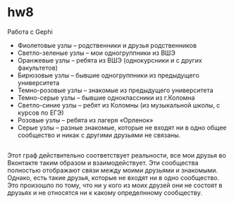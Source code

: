 # hw8
Работа с Gephi
* Фиолетовые узлы – родственники и друзья родственников
*	Светло-зеленые узлы – мои одногруппники из ВШЭ
*	Оранжевые узлы – ребята из ВШЭ (однокурсники и с других факультетов) 
*	Бирюзовые узлы – бывшие одногруппники из предыдущего университета 
*	Темно-розовые узлы – знакомые из предыдущего университета 
*	Темно-серые узлы – бывшие одноклассники из г.Коломна 
*	Светло-синие узлы – ребят из Коломны (из музыкальной школы, с курсов по ЕГЭ)
*	Розовые узлы – ребята из лагеря «Орленок» 
*	 Серые узлы – разные знакомые, которые не входят ни в одно общее сообщество и никак с другими друзьями не связаны. 
## 
Этот граф действительно соответствует реальности, все мои друзья во Вконтакте таким образом и взаимодействует. Эти сообщества полностью отображают связи между моими друзьями и знакомыми. Однако, есть такие друзья, которые не входят ни в одно сообщество. Это произошло по тому, что ни у кого из моих друзей они не состоят в друзьях и не относятся ни к какому определнному сообществу. 
